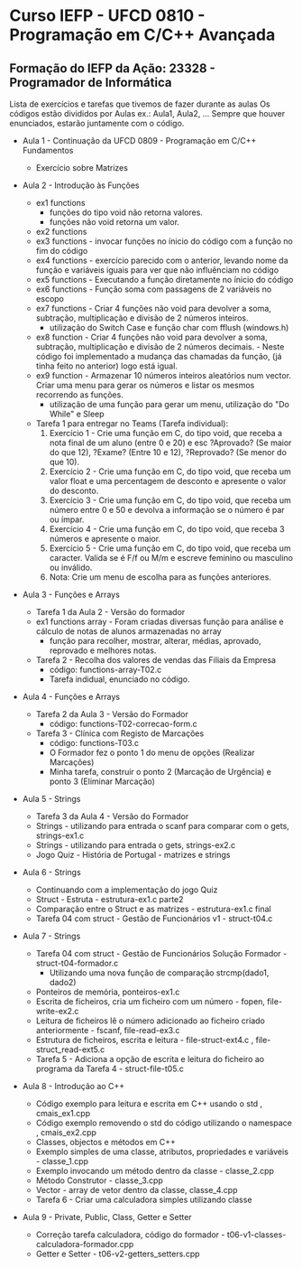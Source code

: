 # Curso IEFP - UFCD 0810 - Programação em C/C++ Avançada


## Formação do IEFP da Ação: 23328 - Programador de Informática 

Lista de exercícios e tarefas que tivemos de fazer durante as aulas
Os códigos estão divididos por Aulas ex.: Aula1, Aula2, ...
Sempre que houver enunciados, estarão juntamente com o código.

- Aula 1 - Continuação da UFCD 0809 - Programação em C/C++ Fundamentos
    - Exercício sobre Matrizes

- Aula 2 - Introdução às Funções
    - ex1 functions
        - funções do tipo void não retorna valores.
        - funções não void retorna um valor.
    - ex2 functions
    - ex3 functions - invocar funções no ínicio do código com a função no fim do código
    - ex4 functions - exercício parecido com o anterior, levando nome da função e variáveis iguais para ver que não influênciam no código
    - ex5 functions - Executando a função diretamente no ínicio do código
    - ex6 functions - Função soma com passagens de 2 variáveis no escopo
    - ex7 functions - Criar 4 funções não void para devolver a soma, subtração, multiplicação e divisão de 2 números inteiros.
        - utilização do Switch Case e função char com fflush (windows.h)
    - ex8 function - Criar 4 funções não void para devolver a soma, subtração, multiplicação e divisão de 2 números decimais.
                    - Neste código foi implementado a mudança das chamadas da função, (já tinha feito no anterior) logo está igual.
    - ex9 function - Armazenar 10 números inteiros aleatórios num vector. Criar uma menu para gerar os números e listar os mesmos recorrendo as funções.
        - utilização de uma função para gerar um menu, utilização do "Do While" e Sleep
    - Tarefa 1 para entregar no Teams (Tarefa individual):
        1. Exercício 1 - Crie uma função em C, do tipo void, que receba a nota final de um aluno (entre 0 e 20) e esc
            ?Aprovado? (Se maior do que 12), ?Exame? (Entre 10 e 12), ?Reprovado? (Se menor do que 10).
        2. Exercício 2 - Crie uma função em C, do tipo void, que receba um valor float e uma percentagem de desconto e
            apresente o valor do desconto.
        3. Exercício 3 - Crie uma função em C, do tipo void, que receba um número entre 0 e 50 e devolva a informação se o
            número é par ou ímpar.
        4. Exercício 4 - Crie uma função em C, do tipo void, que receba 3 números e apresente o maior.
        5. Exercício 5 - Crie uma função em C, do tipo void, que receba um caracter. Valida se é F/f ou M/m e escreve
            feminino ou masculino ou inválido.
        6. Nota: Crie um menu de escolha para as funções anteriores.

- Aula 3 - Funções e Arrays
    - Tarefa 1 da Aula 2 - Versão do formador
    - ex1 functions array - Foram criadas diversas função para análise e cálculo de notas de alunos armazenadas no array
        - função para recolher, mostrar, alterar, médias, aprovado, reprovado e melhores notas.
    - Tarefa 2 - Recolha dos valores de vendas das Filiais da Empresa
        - código: functions-array-T02.c
        - Tarefa indidual, enunciado no código.

- Aula 4 - Funções e Arrays
    - Tarefa 2 da Aula 3 - Versão do Formador
        - código: functions-T02-correcao-form.c
    - Tarefa 3 - Clínica com Registo de Marcações
        - código: functions-T03.c
        - O Formador fez o ponto 1 do menu de opções (Realizar Marcações)
        - Minha tarefa, construir o ponto 2 (Marcação de Urgência) e ponto 3 (Eliminar Marcação)

- Aula 5 - Strings
    - Tarefa 3 da Aula 4 - Versão do Formador
    - Strings - utilizando para entrada o scanf para comparar com o gets, strings-ex1.c
    - Strings - utilizando para entrada o gets, strings-ex2.c
    - Jogo Quiz - História de Portugal - matrizes e strings

- Aula 6 - Strings
    - Continuando com a implementação do jogo Quiz
    - Struct - Estruta - estrutura-ex1.c parte2
    - Comparação entre o Struct e as matrizes - estrutura-ex1.c final
    - Tarefa 04 com struct - Gestão de Funcionários v1 - struct-t04.c

- Aula 7 - Strings
    - Tarefa 04 com struct - Gestão de Funcionários Solução Formador - struct-t04-formador.c
        - Utilizando uma nova função de comparação strcmp(dado1, dado2)
    - Ponteiros de memória, ponteiros-ex1.c
    - Escrita de ficheiros, cria um ficheiro com um número - fopen, file-write-ex2.c
    - Leitura de ficheiros lê o número adicionado ao ficheiro criado anteriormente - fscanf, file-read-ex3.c
    - Estrutura de ficheiros, escrita e leitura - file-struct-ext4.c , file-struct_read-ext5.c
    - Tarefa 5 - Adiciona a opção de escrita e leitura do ficheiro ao programa da Tarefa 4  - struct-file-t05.c
- Aula 8 - Introdução ao C++
    - Código exemplo para leitura e escrita em C++ usando o std , cmais_ex1.cpp
    - Código exemplo removendo o std do código utilizando o namespace , cmais_ex2.cpp
    - Classes, objectos e métodos em C++
    - Exemplo simples de uma classe, atributos, propriedades e variáveis - classe_1.cpp
    - Exemplo invocando um método dentro da classe - classe_2.cpp
    - Método Construtor - classe_3.cpp
    - Vector - array de vetor dentro da classe, classe_4.cpp
    - Tarefa 6 - Criar uma calculadora simples utilizando classe
- Aula 9 - Private, Public, Class, Getter e Setter
    - Correção tarefa calculadora, código do formador - t06-v1-classes-calculadora-formador.cpp
    - Getter e Setter - t06-v2-getters_setters.cpp